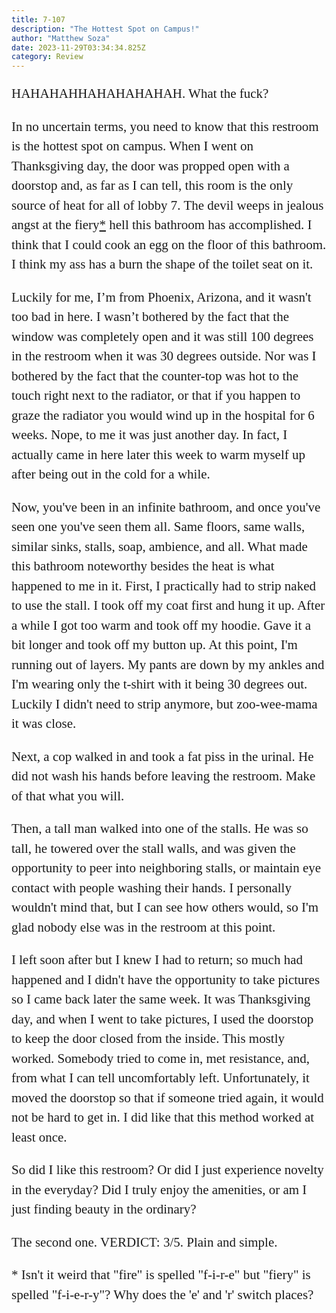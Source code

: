 ```yaml
---
title: 7-107
description: "The Hottest Spot on Campus!"
author: "Matthew Soza"
date: 2023-11-29T03:34:34.825Z
category: Review
---
```

<script context="module">
  import coverImage from '/src/assets/articles/7-107/cover.jpg'

  metadata.coverImage = coverImage
</script>

<style>
  figure {
    margin-bottom: 3ch;
  }

  p {
    font-family: "miller-display", serif;
    font-weight: 300;
    font-size: 21px;

    line-height: 1.5em;
    margin-bottom: 1em;
  }
  
  p:last-child {
    margin-bottom: 4ch;
  }

  figcaption {
    text-align: center;
  }
</style>

HAHAHAHHAHAHAHAHAH. What the fuck?

In no uncertain terms, you need to know that this restroom is the hottest spot on campus. When I went on Thanksgiving day, the door was propped open with a doorstop and, as far as I can tell, this room is the only source of heat for all of lobby 7. The devil weeps in jealous angst at the fiery<a href='#footnote1'>*</a> hell this bathroom has accomplished. I think that I could cook an egg on the floor of this bathroom. I think my ass has a burn the shape of the toilet seat on it. 

Luckily for me, I’m from Phoenix, Arizona, and it wasn't too bad in here. I wasn’t bothered by the fact that the window was completely open and it was still 100 degrees in the restroom when it was 30 degrees outside. Nor was I bothered by the fact that the counter-top was hot to the touch right next to the radiator, or that if you happen to graze the radiator you would wind up in the hospital for 6 weeks. Nope, to me it was just another day. In fact, I actually came in here later this week to warm myself up after being out in the cold for a while.

Now, you've been in an infinite bathroom, and once you've seen one you've seen them all. Same floors, same walls, similar sinks, stalls, soap, ambience, and all. What made this bathroom noteworthy besides the heat is what happened to me in it. First, I practically had to strip naked to use the stall. I took off my coat first and hung it up. After a while I got too warm and took off my hoodie. Gave it a bit longer and took off my button up. At this point, I'm running out of layers. My pants are down by my ankles and I'm wearing only the t-shirt with it being 30 degrees out. Luckily I didn't need to strip anymore, but zoo-wee-mama it was close. 

Next, a cop walked in and took a fat piss in the urinal. He did not wash his hands before leaving the restroom. Make of that what you will.

Then, a tall man walked into one of the stalls. He was so tall, he towered over the stall walls, and was given the opportunity to peer into neighboring stalls, or maintain eye contact with people washing their hands. I personally wouldn't mind that, but I can see how others would, so I'm glad nobody else was in the restroom at this point. 

I left soon after but I knew I had to return; so much had happened and I didn't have the opportunity to take pictures so I came back later the same week. It was Thanksgiving day, and when I went to take pictures, I used the doorstop to keep the door closed from the inside. This mostly worked. Somebody tried to come in, met resistance, and, from what I can tell uncomfortably left. Unfortunately, it moved the doorstop so that if someone tried again, it would not be hard to get in. I did like that this method worked at least once.

So did I like this restroom? Or did I just experience novelty in the everyday? Did I truly enjoy the amenities, or am I just finding beauty in the ordinary?

The second one. VERDICT: 3/5. Plain and simple.

<a id='footnote1'>*</a> Isn't it weird that "fire" is spelled "f-i-r-e" but "fiery" is spelled "f-i-e-r-y"? Why does the 'e' and 'r' switch places? 
